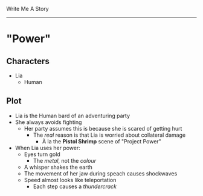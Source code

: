 Write Me A Story
****************

"Power"
=======

Characters
----------
- Lia
	- Human

Plot
----
- Lia is the Human bard of an adventuring party
- She always avoids fighting
  - Her party assumes this is because she is scared of getting hurt
	- The _real_ reason is that Lia is worried about collateral damage
	  - À la the __Pistol Shrimp__ scene of "Project Power"
- When Lia uses her power:
  - Eyes turn gold
	- The _metal_, not the _colour_
  - A whisper shakes the earth
  - The movement of her jaw during speach causes shockwaves
  - Speed almost looks like teleportation
	- Each step causes a _thundercrack_